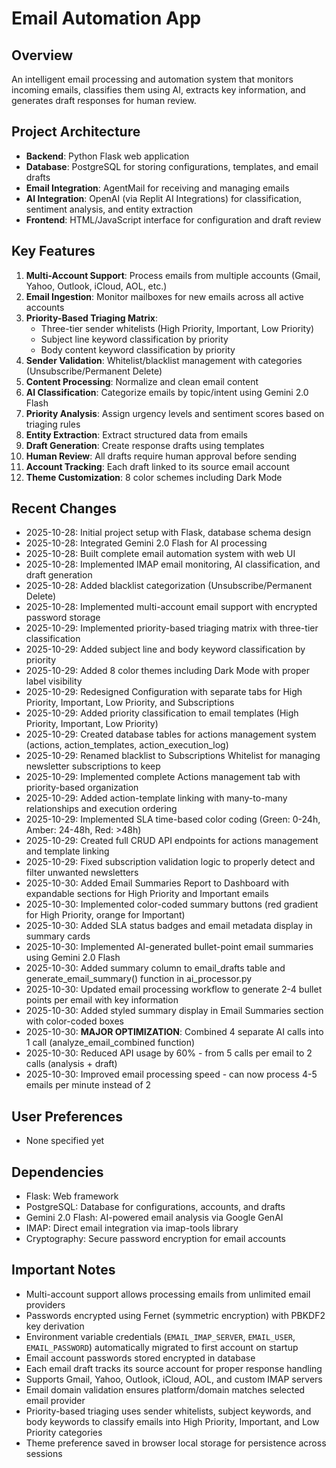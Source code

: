 # Email Automation App

## Overview
An intelligent email processing and automation system that monitors incoming emails, classifies them using AI, extracts key information, and generates draft responses for human review.

## Project Architecture
- **Backend**: Python Flask web application
- **Database**: PostgreSQL for storing configurations, templates, and email drafts
- **Email Integration**: AgentMail for receiving and managing emails
- **AI Integration**: OpenAI (via Replit AI Integrations) for classification, sentiment analysis, and entity extraction
- **Frontend**: HTML/JavaScript interface for configuration and draft review

## Key Features
1. **Multi-Account Support**: Process emails from multiple accounts (Gmail, Yahoo, Outlook, iCloud, AOL, etc.)
2. **Email Ingestion**: Monitor mailboxes for new emails across all active accounts
3. **Priority-Based Triaging Matrix**: 
   - Three-tier sender whitelists (High Priority, Important, Low Priority)
   - Subject line keyword classification by priority
   - Body content keyword classification by priority
4. **Sender Validation**: Whitelist/blacklist management with categories (Unsubscribe/Permanent Delete)
5. **Content Processing**: Normalize and clean email content
6. **AI Classification**: Categorize emails by topic/intent using Gemini 2.0 Flash
7. **Priority Analysis**: Assign urgency levels and sentiment scores based on triaging rules
8. **Entity Extraction**: Extract structured data from emails
9. **Draft Generation**: Create response drafts using templates
10. **Human Review**: All drafts require human approval before sending
11. **Account Tracking**: Each draft linked to its source email account
12. **Theme Customization**: 8 color schemes including Dark Mode

## Recent Changes
- 2025-10-28: Initial project setup with Flask, database schema design
- 2025-10-28: Integrated Gemini 2.0 Flash for AI processing
- 2025-10-28: Built complete email automation system with web UI
- 2025-10-28: Implemented IMAP email monitoring, AI classification, and draft generation
- 2025-10-28: Added blacklist categorization (Unsubscribe/Permanent Delete)
- 2025-10-28: Implemented multi-account email support with encrypted password storage
- 2025-10-29: Implemented priority-based triaging matrix with three-tier classification
- 2025-10-29: Added subject line and body keyword classification by priority
- 2025-10-29: Added 8 color themes including Dark Mode with proper label visibility
- 2025-10-29: Redesigned Configuration with separate tabs for High Priority, Important, Low Priority, and Subscriptions
- 2025-10-29: Added priority classification to email templates (High Priority, Important, Low Priority)
- 2025-10-29: Created database tables for actions management system (actions, action_templates, action_execution_log)
- 2025-10-29: Renamed blacklist to Subscriptions Whitelist for managing newsletter subscriptions to keep
- 2025-10-29: Implemented complete Actions management tab with priority-based organization
- 2025-10-29: Added action-template linking with many-to-many relationships and execution ordering
- 2025-10-29: Implemented SLA time-based color coding (Green: 0-24h, Amber: 24-48h, Red: >48h)
- 2025-10-29: Created full CRUD API endpoints for actions management and template linking
- 2025-10-29: Fixed subscription validation logic to properly detect and filter unwanted newsletters
- 2025-10-30: Added Email Summaries Report to Dashboard with expandable sections for High Priority and Important emails
- 2025-10-30: Implemented color-coded summary buttons (red gradient for High Priority, orange for Important)
- 2025-10-30: Added SLA status badges and email metadata display in summary cards
- 2025-10-30: Implemented AI-generated bullet-point email summaries using Gemini 2.0 Flash
- 2025-10-30: Added summary column to email_drafts table and generate_email_summary() function in ai_processor.py
- 2025-10-30: Updated email processing workflow to generate 2-4 bullet points per email with key information
- 2025-10-30: Added styled summary display in Email Summaries section with color-coded boxes
- 2025-10-30: **MAJOR OPTIMIZATION**: Combined 4 separate AI calls into 1 call (analyze_email_combined function)
- 2025-10-30: Reduced API usage by 60% - from 5 calls per email to 2 calls (analysis + draft)
- 2025-10-30: Improved email processing speed - can now process 4-5 emails per minute instead of 2

## User Preferences
- None specified yet

## Dependencies
- Flask: Web framework
- PostgreSQL: Database for configurations, accounts, and drafts
- Gemini 2.0 Flash: AI-powered email analysis via Google GenAI
- IMAP: Direct email integration via imap-tools library
- Cryptography: Secure password encryption for email accounts

## Important Notes
- Multi-account support allows processing emails from unlimited email providers
- Passwords encrypted using Fernet (symmetric encryption) with PBKDF2 key derivation
- Environment variable credentials (`EMAIL_IMAP_SERVER`, `EMAIL_USER`, `EMAIL_PASSWORD`) automatically migrated to first account on startup
- Email account passwords stored encrypted in database
- Each email draft tracks its source account for proper response handling
- Supports Gmail, Yahoo, Outlook, iCloud, AOL, and custom IMAP servers
- Email domain validation ensures platform/domain matches selected email provider
- Priority-based triaging uses sender whitelists, subject keywords, and body keywords to classify emails into High Priority, Important, and Low Priority categories
- Theme preference saved in browser local storage for persistence across sessions

